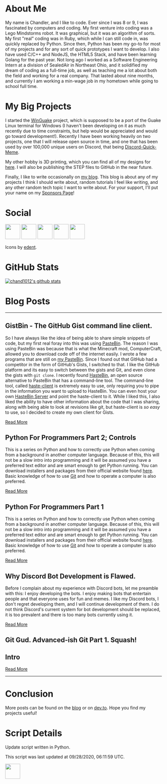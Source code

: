 # About Me
My name is Chandler, and I like to code. Ever since I was 8 or 9, I was fascinated by computers and coding. My first venture into coding was a Lego Mindstorms robot. It was graphical, but it was an algorithm of sorts. My first "real" coding was in Ruby, which while I can still code in, was quickly replaced by Python. Since then, Python has been my go-to for most of my projects and for any sort of quick prototypes I want to develop. I also have used C/C++ and NodeJS, the HTML5 Stack, and have been learning Golang for the past year. Not long ago I worked as a Software Engineering Intern at a division of SealedAir in Northeast Ohio, and it solidified my dream of coding as a full-time job, as well as teaching me a lot about both the field and working for a real company. That lasted about nine months, and currently I am working a min-wage job in my hometown while going to school full time.

# My Big Projects
I started the [WinGuake](https://github.com/chand1012/WinGuake) project, which is supposed to be a port of the Guake Linux terminal for Windows (I haven't been developing on it as much recently due to time constraints, but help would be appreciated and would go toward development!). Recently I have been working heavily on two projects, one that I will release open source in time, and one that has been used by over 100,000 unique users on Discord, that being [Discord-Quick-Meme](https://github.com/chand1012/Discord-Quick-Meme). 

My other hobby is 3D printing, which you can find all of my designs for [here](https://www.thingiverse.com/chand1012/about). I will also be publishing the STEP files to GitHub in the near future.

Finally, I like to write occasionally on [my blog](https://chand1012.dev/). This blog is about any of my projects I think I should write about, random tutorials I feel like writing, and any other random tech topic I want to write about. For your support, I'll put your name on my [Sponsors Page](https://chand1012.dev/sponsors/)!

# Social
[<img height=48 width=48 src="https://camo.githubusercontent.com/68ff38b86f01b428567dcc406116e23728245f4e/68747470733a2f2f6564656e742e6769746875622e696f2f537570657254696e7949636f6e732f696d616765732f7376672f696e7374616772616d2e737667"/>](https://instagram.com/chand1012)
[<img height=48 width=48 src="https://camo.githubusercontent.com/5db862b15e660451b524382c77f60cbd49f176f9/68747470733a2f2f6564656e742e6769746875622e696f2f537570657254696e7949636f6e732f696d616765732f7376672f6465765f746f2e737667"/>](https://dev.to/chand1012)
[<img height=48 width=48 src="https://camo.githubusercontent.com/9bbddae7e626bda73c943e06b4568a7a02e193b4/68747470733a2f2f6564656e742e6769746875622e696f2f537570657254696e7949636f6e732f696d616765732f7376672f747769747465722e737667"/>](https://twitter.com/Chand1012Dev)
[<img height=48 width=48 src="https://camo.githubusercontent.com/2ed658492cb094825d26b06c1275a7e0414f32e4/68747470733a2f2f6564656e742e6769746875622e696f2f537570657254696e7949636f6e732f696d616765732f7376672f7265646469742e737667"/>](https://www.reddit.com/user/chand1012)
[<img height=48 width=48 src="https://camo.githubusercontent.com/8c6d1bbc6c237b1349a387f8085013d873e173cb/68747470733a2f2f6564656e742e6769746875622e696f2f537570657254696e7949636f6e732f696d616765732f7376672f737465616d2e737667"/>](https://steamcommunity.com/id/chand1012)

Icons by [edent](https://github.com/edent/SuperTinyIcons).

# GitHub Stats

[![chand1012's github stats](https://github-readme-stats.vercel.app/api?username=chand1012)](https://github.com/anuraghazra/github-readme-stats)

# Blog Posts
--------------------------------

<article class="post">
<h1>GistBin - The GitHub Gist command line client.</h1>
<div class="entry">
<p>So I have always like the idea of being able to share simple snippets of code, but my first real foray into this was using <a href="https://pastebin.com/">PasteBin</a>. The reason I was using PasteBin was because that is what the Minecraft mod, ComputerCraft, allowed you to download code off of the internet easily. I wrote a few programs that are still on <a href="https://pastebin.com/u/chand1012">my PasteBin</a>. Since I found out that GitHub had a competitor in the form of GitHub's Gists, I switched to that. I like the GitHub platform and its easy to switch between the gists and Git, and even clone the gists with <code class="language-plaintext highlighter-rouge">git clone</code>. I recently found <a href="https://hastebin.com/about.md">HasteBin</a>, an open source alternative to PasteBin that has a command-line tool. The command-line tool, called <a href="https://github.com/seejohnrun/haste-client">haste-client</a> is extremely easy to use, only requiring you to pipe in the information you want to upload to HasteBin. You can even host your own <a href="https://github.com/seejohnrun/haste-server">HasteBin Server</a> and point the haste-client to it. While I liked this, I also liked the ability to have other information about the code that I was sharing, along with being able to look at revisions like git, but haste-client is <em>so easy</em> to use, so I decided to create my own client for Gists.</p>
</div>
<a class="read-more" href="https://chand1012.dev/GistbinGistClient/">Read More</a>
</article>
<article class="post">
<h1>Python For Programmers Part 2; Controls</h1>
<div class="entry">
<p>This is a series on Python and how to correctly use Python when coming from a background in another computer language. Because of this, this will not be a slow intro into programming and it will be assumed you have a preferred text editor and are smart enough to get Python running. You can download installers and packages from their official website found <a href="https://www.python.org/downloads/">here</a>. Basic knowledge of how to use <a href="https://git-scm.com/">Git</a> and how to operate a computer is also preferred.</p>
</div>
<a class="read-more" href="https://chand1012.dev/PythonForProgrammers2/">Read More</a>
</article>
<article class="post">
<h1>Python For Programmers Part 1</h1>
<div class="entry">
<p>This is a series on Python and how to correctly use Python when coming from a background in another computer language. Because of this, this will not be a slow intro into programming and it will be assumed you have a preferred text editor and are smart enough to get Python running. You can download installers and packages from their official website found <a href="https://www.python.org/downloads/">here</a>. Basic knowledge of how to use <a href="https://git-scm.com/">Git</a> and how to operate a computer is also preferred.</p>
</div>
<a class="read-more" href="https://chand1012.dev/PythonForProgrammers/">Read More</a>
</article>
<article class="post">
<h1>Why Discord Bot Development is Flawed.</h1>
<div class="entry">
<p>Before I complain about my experience with Discord bots, let me preamble with this: I enjoy developing the bots. I enjoy making bots that entertain people and that everyone uses for fun and memes. I like my Discord bots, I don't regret developing them, and I will continue development of them. I do not think Discord's current system for bot development should be replaced, it is too prevalent and there is too many bots currently using it.</p>
</div>
<a class="read-more" href="https://chand1012.dev/WhatsWrongWithDiscordBots/">Read More</a>
</article>
<article class="post">
<h1>Git Gud. Advanced-ish Git Part 1. Squash!</h1>
<div class="entry">
<h1 id="intro">Intro</h1>
</div>
<a class="read-more" href="https://chand1012.dev/git-gud1/">Read More</a>
</article>



--------------------------------

# Conclusion

More posts can be found on the [blog](https://chand1012.dev/) or on [dev.to](https://dev.to/chand1012). Hope you find my projects useful!

# Script Details

Update script written in Python.

This script was last updated at 09/28/2020, 06:11:59 UTC.

<img height=48 width=48 src="https://camo.githubusercontent.com/cc1b5b07ad8a80491b42035775baedf76a3b836c/68747470733a2f2f6564656e742e6769746875622e696f2f537570657254696e7949636f6e732f696d616765732f7376672f707974686f6e2e737667"/>